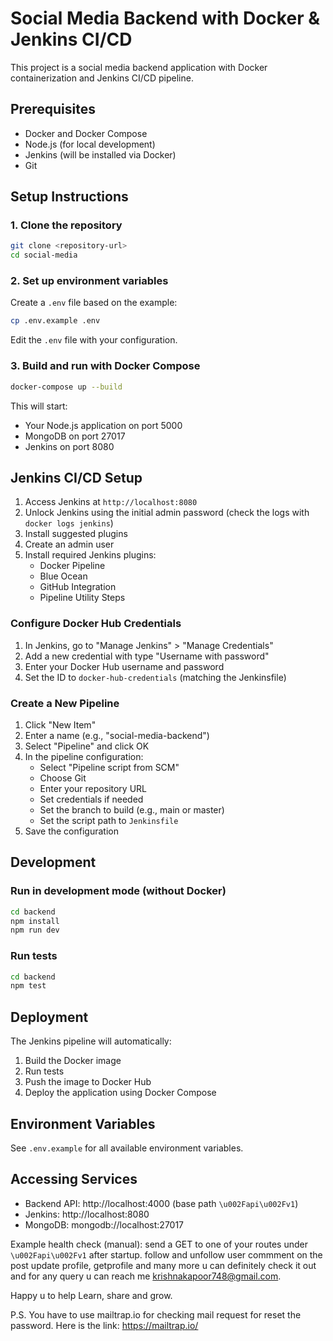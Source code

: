 # Social Media Backend with Docker & Jenkins CI/CD

This project is a social media backend application with Docker containerization and Jenkins CI/CD pipeline.

## Prerequisites

- Docker and Docker Compose
- Node.js (for local development)
- Jenkins (will be installed via Docker)
- Git

## Setup Instructions

### 1. Clone the repository
```bash
git clone <repository-url>
cd social-media
```

### 2. Set up environment variables
Create a `.env` file based on the example:
```bash
cp .env.example .env
```

Edit the `.env` file with your configuration.

### 3. Build and run with Docker Compose
```bash
docker-compose up --build
```

This will start:
- Your Node.js application on port 5000
- MongoDB on port 27017
- Jenkins on port 8080

## Jenkins CI/CD Setup

1. Access Jenkins at `http://localhost:8080`
2. Unlock Jenkins using the initial admin password (check the logs with `docker logs jenkins`)
3. Install suggested plugins
4. Create an admin user
5. Install required Jenkins plugins:
   - Docker Pipeline
   - Blue Ocean
   - GitHub Integration
   - Pipeline Utility Steps

### Configure Docker Hub Credentials
1. In Jenkins, go to "Manage Jenkins" > "Manage Credentials"
2. Add a new credential with type "Username with password"
3. Enter your Docker Hub username and password
4. Set the ID to `docker-hub-credentials` (matching the Jenkinsfile)

### Create a New Pipeline
1. Click "New Item"
2. Enter a name (e.g., "social-media-backend")
3. Select "Pipeline" and click OK
4. In the pipeline configuration:
   - Select "Pipeline script from SCM"
   - Choose Git
   - Enter your repository URL
   - Set credentials if needed
   - Set the branch to build (e.g., main or master)
   - Set the script path to `Jenkinsfile`
5. Save the configuration

## Development

### Run in development mode (without Docker)
```bash
cd backend
npm install
npm run dev
```

### Run tests
```bash
cd backend
npm test
```

## Deployment

The Jenkins pipeline will automatically:
1. Build the Docker image
2. Run tests
3. Push the image to Docker Hub
4. Deploy the application using Docker Compose

## Environment Variables

See `.env.example` for all available environment variables.

## Accessing Services

- Backend API: http://localhost:4000 (base path `\u002Fapi\u002Fv1`)
- Jenkins: http://localhost:8080
- MongoDB: mongodb://localhost:27017

Example health check (manual): send a GET to one of your routes under `\u002Fapi\u002Fv1` after startup.
follow and unfollow user
commment on the post
update profile, getprofile
and many more
u can definitely check it out and for any query u can reach me krishnakapoor748@gmail.com.

Happy u to help Learn, share and grow.

P.S. You have to use mailtrap.io for checking mail request for reset the password. Here is the link: https://mailtrap.io/ 
